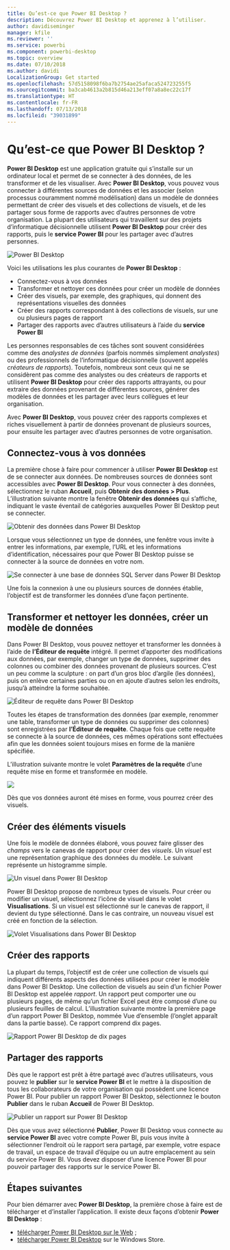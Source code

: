 ```yaml
---
title: Qu’est-ce que Power BI Desktop ?
description: Découvrez Power BI Desktop et apprenez à l’utiliser.
author: davidiseminger
manager: kfile
ms.reviewer: ''
ms.service: powerbi
ms.component: powerbi-desktop
ms.topic: overview
ms.date: 07/10/2018
ms.author: davidi
LocalizationGroup: Get started
ms.openlocfilehash: 57d5158098f6ba7b2754ae25afaca524723255f5
ms.sourcegitcommit: ba3cab4613a2b815d46a213eff07a8a8ec22c17f
ms.translationtype: HT
ms.contentlocale: fr-FR
ms.lasthandoff: 07/13/2018
ms.locfileid: "39031899"
---
```

# <a name="what-is-power-bi-desktop"></a>Qu’est-ce que Power BI Desktop ?

**Power BI Desktop** est une application gratuite qui s’installe sur un ordinateur local et permet de se connecter à des données, de les transformer et de les visualiser. Avec **Power BI Desktop**, vous pouvez vous connecter à différentes sources de données et les associer (selon processus couramment nommé modélisation) dans un modèle de données permettant de créer des visuels et des collections de visuels, et de les partager sous forme de rapports avec d’autres personnes de votre organisation. La plupart des utilisateurs qui travaillent sur des projets d’informatique décisionnelle utilisent **Power BI Desktop** pour créer des rapports, puis le **service Power BI** pour les partager avec d’autres personnes.

![Power BI Desktop](media/desktop-what-is-desktop/what-is-desktop_01.png)

Voici les utilisations les plus courantes de **Power BI Desktop** :

* Connectez-vous à vos données
* Transformer et nettoyer ces données pour créer un modèle de données
* Créer des visuels, par exemple, des graphiques, qui donnent des représentations visuelles des données
* Créer des rapports correspondant à des collections de visuels, sur une ou plusieurs pages de rapport
* Partager des rapports avec d’autres utilisateurs à l’aide du **service Power BI**

Les personnes responsables de ces tâches sont souvent considérées comme des *analystes de données* (parfois nommés simplement *analystes*) ou des professionnels de l’informatique décisionnelle (souvent appelés *créateurs de rapports*). Toutefois, nombreux sont ceux qui ne se considèrent pas comme des analystes ou des créateurs de rapports et utilisent **Power BI Desktop** pour créer des rapports attrayants, ou pour extraire des données provenant de différentes sources, générer des modèles de données et les partager avec leurs collègues et leur organisation.

Avec **Power BI Desktop**, vous pouvez créer des rapports complexes et riches visuellement à partir de données provenant de plusieurs sources, pour ensuite les partager avec d’autres personnes de votre organisation. 

## <a name="connect-to-data"></a>Connectez-vous à vos données
La première chose à faire pour commencer à utiliser **Power BI Desktop** est de se connecter aux données. De nombreuses sources de données sont accessibles avec **Power BI Desktop**. Pour vous connecter à des données, sélectionnez le ruban **Accueil**, puis **Obtenir des données > Plus**. L’illustration suivante montre la fenêtre **Obtenir des données** qui s’affiche, indiquant le vaste éventail de catégories auxquelles Power BI Desktop peut se connecter.

![Obtenir des données dans Power BI Desktop](media/desktop-what-is-desktop/what-is-desktop_02.png)

Lorsque vous sélectionnez un type de données, une fenêtre vous invite à entrer les informations, par exemple, l’URL et les informations d’identification, nécessaires pour que Power BI Desktop puisse se connecter à la source de données en votre nom.

![Se connecter à une base de données SQL Server dans Power BI Desktop](media/desktop-what-is-desktop/what-is-desktop_03.png)

Une fois la connexion à une ou plusieurs sources de données établie, l’objectif est de transformer les données d’une façon pertinente.

## <a name="transform-and-clean-data-create-a-model"></a>Transformer et nettoyer les données, créer un modèle de données

Dans Power BI Desktop, vous pouvez nettoyer et transformer les données à l’aide de **l’Éditeur de requête** intégré. Il permet d’apporter des modifications aux données, par exemple, changer un type de données, supprimer des colonnes ou combiner des données provenant de plusieurs sources. C’est un peu comme la sculpture : on part d’un gros bloc d’argile (les données), puis on enlève certaines parties ou on en ajoute d’autres selon les endroits, jusqu’à atteindre la forme souhaitée. 

![Éditeur de requête dans Power BI Desktop](media/desktop-getting-started/designer_gsg_editquery.png)

Toutes les étapes de transformation des données (par exemple, renommer une table, transformer un type de données ou supprimer des colonnes) sont enregistrées par **l’Éditeur de requête**. Chaque fois que cette requête se connecte à la source de données, ces mêmes opérations sont effectuées afin que les données soient toujours mises en forme de la manière spécifiée.

L’illustration suivante montre le volet **Paramètres de la requête** d’une requête mise en forme et transformée en modèle.

 ![](media/desktop-getting-started/shapecombine_querysettingsfinished.png)

Dès que vos données auront été mises en forme, vous pourrez créer des visuels. 

## <a name="create-visuals"></a>Créer des éléments visuels 

Une fois le modèle de données élaboré, vous pouvez faire glisser des *champs* vers le canevas de rapport pour créer des *visuels*. Un *visuel* est une représentation graphique des données du modèle. Le suivant représente un histogramme simple. 

![Un visuel dans Power BI Desktop](media/desktop-what-is-desktop/what-is-desktop_04.png)

Power BI Desktop propose de nombreux types de visuels. Pour créer ou modifier un visuel, sélectionnez l’icône de visuel dans le volet **Visualisations**. Si un visuel est sélectionné sur le canevas de rapport, il devient du type sélectionné. Dans le cas contraire, un nouveau visuel est créé en fonction de la sélection.

![Volet Visualisations dans Power BI Desktop](media/desktop-what-is-desktop/what-is-desktop_05.png)

## <a name="create-reports"></a>Créer des rapports

La plupart du temps, l’objectif est de créer une collection de visuels qui indiquent différents aspects des données utilisées pour créer le modèle dans Power BI Desktop. Une collection de visuels au sein d’un fichier Power BI Desktop est appelée *rapport*. Un rapport peut comporter une ou plusieurs pages, de même qu’un fichier Excel peut être composé d’une ou plusieurs feuilles de calcul. L’illustration suivante montre la première page d’un rapport Power BI Desktop, nommée Vue d’ensemble (l’onglet apparaît dans la partie basse). Ce rapport comprend dix pages.

![Rapport Power BI Desktop de dix pages](media/desktop-what-is-desktop/what-is-desktop_01.png)

## <a name="share-reports"></a>Partager des rapports

Dès que le rapport est prêt à être partagé avec d’autres utilisateurs, vous pouvez le **publier** sur le **service Power BI** et le mettre à la disposition de tous les collaborateurs de votre organisation qui possèdent une licence Power BI. Pour publier un rapport Power BI Desktop, sélectionnez le bouton **Publier** dans le ruban **Accueil** de Power BI Desktop.

![Publier un rapport sur Power BI Desktop](media/desktop-what-is-desktop/what-is-desktop_06.png)

Dès que vous avez sélectionné **Publier**, Power BI Desktop vous connecte au **service Power BI** avec votre compte Power BI, puis vous invite à sélectionner l’endroit où le rapport sera partagé, par exemple, votre espace de travail, un espace de travail d’équipe ou un autre emplacement au sein du service Power BI. Vous devez disposer d’une licence Power BI pour pouvoir partager des rapports sur le service Power BI.


## <a name="next-steps"></a>Étapes suivantes

Pour bien démarrer avec **Power BI Desktop**, la première chose à faire est de télécharger et d’installer l’application. Il existe deux façons d’obtenir **Power BI Desktop** :

* [télécharger Power BI Desktop sur le Web](desktop-get-the-desktop.md) ;
* [télécharger Power BI Desktop](http://aka.ms/pbidesktopstore) sur le Windows Store.
